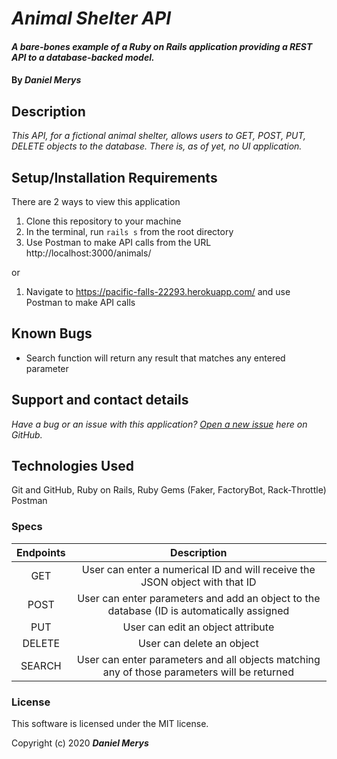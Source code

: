# _Animal Shelter API_

#### _A bare-bones example of a Ruby on Rails application providing a REST API to a database-backed model._

#### By _**Daniel Merys**_

## Description

_This API, for a fictional animal shelter, allows users to GET, POST, PUT, DELETE objects to the database. There is, as of yet, no UI application._

## Setup/Installation Requirements

There are 2 ways to view this application

1. Clone this repository to your machine
2. In the terminal, run `rails s` from the root directory
3. Use Postman to make API calls from the URL http://localhost:3000/animals/

or

1. Navigate to https://pacific-falls-22293.herokuapp.com/ and use Postman to make API calls

## Known Bugs
- Search function will return any result that matches any entered parameter

 
## Support and contact details

_Have a bug or an issue with this application? [Open a new issue](https://github.com/dkmerys/animal_shelter/issues) here on GitHub._

## Technologies Used


Git and GitHub,
Ruby on Rails,
Ruby Gems (Faker, FactoryBot, Rack-Throttle)
Postman


### Specs
| Endpoints |                                         Description                                         |
|:---------:|:-------------------------------------------------------------------------------------------:|
| GET       | User can enter a numerical ID and will receive the JSON object with that ID                 |
| POST      | User can enter parameters and add an object to the database (ID is automatically assigned   |
| PUT       | User can edit an object attribute                                                           |
| DELETE    | User can delete an object                                                                   |
| SEARCH    | User can enter parameters and all objects matching any of those parameters will be returned |

### License

This software is licensed under the MIT license.

Copyright (c) 2020 **_Daniel Merys_**